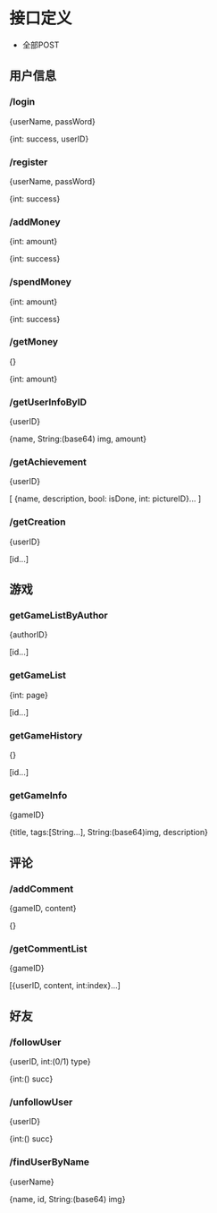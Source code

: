# 接口定义
- 全部POST
## 用户信息
### /login
{userName, passWord}

{int: success, userID}

### /register
{userName, passWord}

{int: success}

### /addMoney
{int: amount}

{int: success}

### /spendMoney
{int: amount}

{int: success}

### /getMoney
{}

{int: amount}

### /getUserInfoByID
{userID}

{name, String:(base64) img, amount}

### /getAchievement
{userID}

[ {name, description, bool: isDone, int: pictureID}... ]

### /getCreation
{userID}

[id...]

## 游戏
### getGameListByAuthor
{authorID}

[id...]

### getGameList
{int: page}

[id...]

### getGameHistory
{}

[id...]

### getGameInfo
{gameID}

{title, tags:[String...], String:(base64)img, description}

## 评论
### /addComment
{gameID, content}

{}

### /getCommentList
{gameID}

[{userID, content, int:index}...]

## 好友
### /followUser
{userID, int:(0/1) type}

{int:() succ}

### /unfollowUser
{userID}

{int:() succ}

### /findUserByName
{userName}

{name, id, String:(base64) img}

#